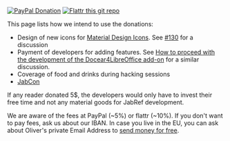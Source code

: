 [![PayPal Donation](https://img.shields.io/badge/donate-paypal-orange.svg)](https://www.paypal.com/cgi-bin/webscr?item_name=JabRef+Bibliography+Manager&cmd=_donations&lc=US&currency_code=EUR&business=jabrefmail%40gmail.com)
[![Flattr this git repo](http://api.flattr.com/button/flattr-badge-large.png)](https://flattr.com/submit/auto?user_id=koppor&url=https%3A%2F%2Fgithub.com%2FJabRef%2Fjabref&title=JabRef&language=Java&tags=github&category=software)

This page lists how we intend to use the donations:

* Design of new icons for [Material Design Icons](https://materialdesignicons.com/). See [#130](https://github.com/JabRef/jabref/issues/130) for a discussion
* Payment of developers for adding features. See [How to proceed with the development of the Docear4LibreOffice add-on](http://www.docear.org/2014/10/23/how-to-proceed-with-the-development-of-the-docear4libreoffice-add-on/) for a similar discussion.
* Coverage of food and drinks during hacking sessions
* [JabCon](http://jabref.github.io/JabCon/)

If any reader donated 5$, the developers would only have to invest their free time and not any material goods for JabRef development.

We are aware of the fees at PayPal (~5%) or flattr (~10%).
If you don't want to pay fees, ask us about our IBAN.
In case you live in the EU, you can ask about Oliver's private Email Address to [send money for free](https://www.paypal.com/de/webapps/mpp/paypal-fees).

